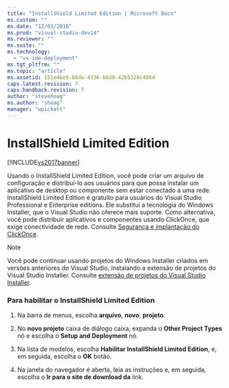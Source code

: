 ```yaml
---
title: "InstallShield Limited Edition | Microsoft Docs"
ms.custom: ""
ms.date: "12/03/2016"
ms.prod: "visual-studio-dev14"
ms.reviewer: ""
ms.suite: ""
ms.technology: 
  - "vs-ide-deployment"
ms.tgt_pltfrm: ""
ms.topic: "article"
ms.assetid: 151e46e5-86da-4336-b6d0-42b5326c4884
caps.latest.revision: 7
caps.handback.revision: 7
author: "stevehoag"
ms.author: "shoag"
manager: "wpickett"
---
```

# InstallShield Limited Edition
[!INCLUDE[vs2017banner](../code-quality/includes/vs2017banner.md)]

Usando o InstallShield Limited Edition, você pode criar um arquivo de configuração e distribuí\-lo aos usuários para que possa instalar um aplicativo de desktop ou componente sem estar conectado a uma rede. InstallShield Limited Edition é gratuito para usuários do Visual Studio Professional e Enterprise editions. Ele substitui a tecnologia do Windows Installer, que o Visual Studio não oferece mais suporte. Como alternativa, você pode distribuir aplicativos e componentes usando ClickOnce, que exige conectividade de rede. Consulte [Segurança e implantação do ClickOnce](../deployment/clickonce-security-and-deployment.md).  
  
> [!NOTE]
>  Você pode continuar usando projetos do Windows Installer criados em versões anteriores do Visual Studio, instalando a extensão de projetos do Visual Studio Installer. Consulte [extensão de projetos do Visual Studio Installer](http://blogs.msdn.com/b/visualstudio/archive/2014/04/17/visual-studio-installer-projects-extension.aspx).  
  
### Para habilitar o InstallShield Limited Edition  
  
1.  Na barra de menus, escolha **arquivo**, **novo**, **projeto**.  
  
2.  No **novo projeto** caixa de diálogo caixa, expanda o **Other Project Types** nó e escolha o **Setup and Deployment** nó.  
  
3.  Na lista de modelos, escolha **Habilitar InstallShield Limited Edition**, e, em seguida, escolha o **OK** botão.  
  
4.  Na janela do navegador é aberta, leia as instruções e, em seguida, escolha o **Ir para o site de download da** link.